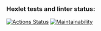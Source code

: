 ### Hexlet tests and linter status:

[![Actions Status](https://github.com/LeylaFedina/frontend-project-12/actions/workflows/hexlet-check.yml/badge.svg)](https://github.com/LeylaFedina/frontend-project-12/actions)
[![Maintainability](https://api.codeclimate.com/v1/badges/ff959dfb32e36d43fafe/maintainability)](https://codeclimate.com/github/LeylaFedina/frontend-project-12/maintainability)
